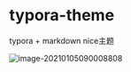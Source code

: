 # typora-theme
typora + markdown nice主题

![image-20210105090008808](https://gitee.com/wu_kang0718/image/raw/master//20210105090011956.png)